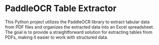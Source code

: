 # PaddleOCR Table Extractor
This Python project utilizes the PaddleOCR library to extract tabular data from PDF files and organizes the extracted data into an Excel spreadsheet. The goal is to provide a straightforward solution for extracting tables from PDFs, making it easier to work with structured data.
